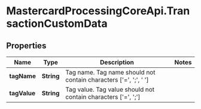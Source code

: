 # MastercardProcessingCoreApi.TransactionCustomData

## Properties

Name | Type | Description | Notes
------------ | ------------- | ------------- | -------------
**tagName** | **String** | Tag name. Tag name should not contain characters [&#39;&#x3D;&#39;, &#39;;&#39;, &#39; &#39;]  | 
**tagValue** | **String** | Tag value. Tag value should not contain characters [&#39;&#x3D;&#39;, &#39;;&#39;]  | 


